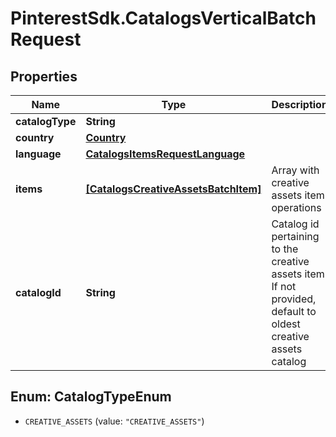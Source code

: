 # PinterestSdk.CatalogsVerticalBatchRequest

## Properties

Name | Type | Description | Notes
------------ | ------------- | ------------- | -------------
**catalogType** | **String** |  | 
**country** | [**Country**](Country.md) |  | 
**language** | [**CatalogsItemsRequestLanguage**](CatalogsItemsRequestLanguage.md) |  | 
**items** | [**[CatalogsCreativeAssetsBatchItem]**](CatalogsCreativeAssetsBatchItem.md) | Array with creative assets item operations | 
**catalogId** | **String** | Catalog id pertaining to the creative assets item. If not provided, default to oldest creative assets catalog | [optional] 



## Enum: CatalogTypeEnum


* `CREATIVE_ASSETS` (value: `"CREATIVE_ASSETS"`)




